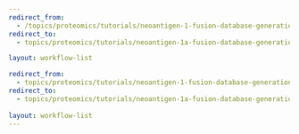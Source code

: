```yaml
---
redirect_from:
  - /topics/proteomics/tutorials/neoantigen-1-fusion-database-generation/workflows/main_workflow.html
redirect_to:
  - topics/proteomics/tutorials/neoantigen-1a-fusion-database-generation/workflows/main_workflow_ga

layout: workflow-list

redirect_from:
  - topics/proteomics/tutorials/neoantigen-1-fusion-database-generation/workflows/index.html
redirect_to:
  - topics/proteomics/tutorials/neoantigen-1a-fusion-database-generation/workflows/index.md
 
layout: workflow-list
---
```

